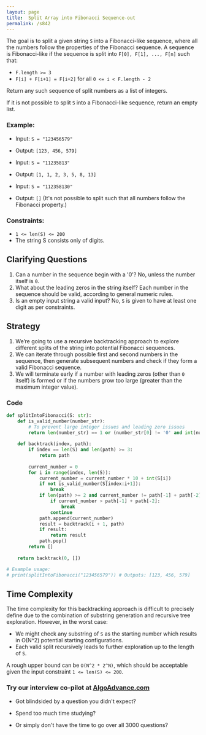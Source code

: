 ```yaml
---
layout: page
title:  Split Array into Fibonacci Sequence-out
permalink: /s842
---
```


The goal is to split a given string `S` into a Fibonacci-like sequence, where all the numbers follow the properties of the Fibonacci sequence. A sequence is Fibonacci-like if the sequence is split into `F[0], F[1], ..., F[n]` such that:

- `F.length >= 3`
- `F[i] + F[i+1] = F[i+2]` for all `0 <= i < F.length - 2`

Return any such sequence of split numbers as a list of integers.

If it is not possible to split `S` into a Fibonacci-like sequence, return an empty list.

### Example:
- Input: `S = "123456579"`
- Output: `[123, 456, 579]`

- Input: `S = "11235813"`
- Output: `[1, 1, 2, 3, 5, 8, 13]`

- Input: `S = "112358130"`
- Output: `[]` (It's not possible to split such that all numbers follow the Fibonacci property.)

### Constraints:
- `1 <= len(S) <= 200`
- The string S consists only of digits.

## Clarifying Questions
1. Can a number in the sequence begin with a '0'? No, unless the number itself is `0`.
2. What about the leading zeros in the string itself? Each number in the sequence should be valid, according to general numeric rules.
3. Is an empty input string a valid input? No, `S` is given to have at least one digit as per constraints.

## Strategy
1. We’re going to use a recursive backtracking approach to explore different splits of the string into potential Fibonacci sequences.
2. We can iterate through possible first and second numbers in the sequence, then generate subsequent numbers and check if they form a valid Fibonacci sequence.
3. We will terminate early if a number with leading zeros (other than `0` itself) is formed or if the numbers grow too large (greater than the maximum integer value).

### Code

```python
def splitIntoFibonacci(S: str):
    def is_valid_number(number_str):
        # To prevent large integer issues and leading zero issues
        return len(number_str) == 1 or (number_str[0] != '0' and int(number_str) < 2**31)
    
    def backtrack(index, path):
        if index == len(S) and len(path) >= 3:
            return path
        
        current_number = 0
        for i in range(index, len(S)):
            current_number = current_number * 10 + int(S[i])
            if not is_valid_number(S[index:i+1]):
                break
            if len(path) >= 2 and current_number != path[-1] + path[-2]:
                if current_number > path[-1] + path[-2]:
                    break
                continue
            path.append(current_number)
            result = backtrack(i + 1, path)
            if result:
                return result
            path.pop()
        return []
    
    return backtrack(0, [])

# Example usage:
# print(splitIntoFibonacci("123456579")) # Outputs: [123, 456, 579]
```

## Time Complexity
The time complexity for this backtracking approach is difficult to precisely define due to the combination of substring generation and recursive tree exploration. However, in the worst case:

- We might check any substring of `S` as the starting number which results in O(N^2) potential starting configurations.
- Each valid split recursively leads to further exploration up to the length of `S`.

A rough upper bound can be `O(N^2 * 2^N)`, which should be acceptable given the input constraint `1 <= len(S) <= 200`.


### Try our interview co-pilot at [AlgoAdvance.com](https://algoAdvance.com)

- Got blindsided by a question you didn't expect?

- Spend too much time studying?

- Or simply don't have the time to go over all 3000 questions?

